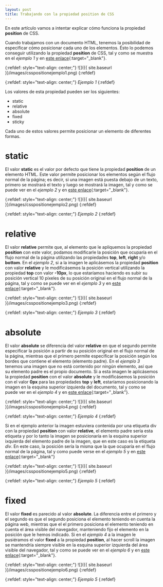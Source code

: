 ```yaml
---
layout: post
title: Trabajando con la propiedad position de CSS
---
```

En este artículo vamos a intentar explicar cómo funciona la propiedad __position__ de CSS.

Cuando trabajamos con un documento HTML, tenemos la posibilidad de especificar cómo posicionar cada uno de los elementos. Ésto lo podemos conseguir utilizando la propiedad __position__ de CSS, tal y como se muestra en el _ejemplo 1_ y en [este enlace](https://codepen.io/kikofermun83/pen/BaRBXqo){:target="_blank"}.

{:refdef: style="text-align: center;"}
![]({{ site.baseurl }}/images/csspositionejemplo1.png)
{:refdef}

{:refdef: style="text-align: center;"}
_Ejemplo 1_
{:refdef}

Los valores de esta propiedad pueden ser los siguientes:

- static
- relative
- absolute
- fixed
- sticky

Cada uno de estos valores permite posicionar un elemento de diferentes formas.

# static
El valor __static__ es el valor por defecto que tiene la propiedad __position__ de un elemento HTML. Este valor permite posicionar los elementos según el flujo normal de la página; es decir, si una imagen está puesta debajo de un texto, primero se mostrará el texto y luego se mostrará la imagen, tal y como se puede ver en el _ejemplo 2_ y en [este enlace](https://codepen.io/kikofermun83/pen/jOmOEqb){:target="_blank"}.

{:refdef: style="text-align: center;"}
![]({{ site.baseurl }}/images/csspositionejemplo2.png)
{:refdef}

{:refdef: style="text-align: center;"}
_Ejemplo 2_
{:refdef}

# relative
El valor __relative__ permite que, al elemento que le apliquemos la propiedad __position__ con este valor, podamos modificarle la posición que ocuparía en el flujo normal de la página utilizando las propiedades __top__, __left__, __right__ y/o __bottom__. En el _ejemplo 2_, si a la imagen le aplicásemos la propiedad __position__ con valor __relative__ y le modificásemos la posición vertical utilizando la propiedad __top__ con valor __-10px__, lo que estaríamos haciendo es subir su posición vertical 10 píxeles de su posición original en el flujo normal de la página, tal y como se puede ver en el _ejemplo 3_ y en [este enlace](https://codepen.io/kikofermun83/pen/VwbwYzV){:target="_blank"}.

{:refdef: style="text-align: center;"}
![]({{ site.baseurl }}/images/csspositionejemplo3.png)
{:refdef}

{:refdef: style="text-align: center;"}
_Ejemplo 3_
{:refdef}

# absolute
El valor __absolute__ se diferencia del valor __relative__ en que el segundo permite especificar la posición a partir de su posición original en el flujo normal de la página, mientras que el primero permite especificar la posición según los bordes que contiene el elemento (elemento padre).
En el _ejemplo 3_ tenemos una imagen que no está contenido por ningún elemento, así que su elemento padre es el propio documento. Si a esta imagen le aplicásemos la propiedad __position__ con el valor __absolute__ y le modificásemos la posición con el valor __0px__ para las propiedades __top__ y __left__, estaríamos posicionando la imagen en la esquina superior izquierda del documento, tal y como se puede ver en el _ejemplo 4_ y en [este enlace](https://codepen.io/kikofermun83/pen/GRmgWJB){:target="_blank"}.

{:refdef: style="text-align: center;"}
![]({{ site.baseurl }}/images/csspositionejemplo4.png)
{:refdef}

{:refdef: style="text-align: center;"}
_Ejemplo 4_
{:refdef}

Si en el ejemplo anterior la imagen estuviera contenida por una etiqueta div con la propiedad __position__ con valor __relative__, el elemento padre sería esta etiqueta y por lo tanto la imagen se posicionaría en la esquina superior ixquierda del elemento padre de la imagen, que en este caso es la etiqueta _div_. En este caso, la posición sería la misma que la que ocuparía en el flujo normal de la página, tal y como puede verse en el _ejemplo 5_ y en [este enlace](https://codepen.io/kikofermun83/pen/dyWPvRm){:target="_blank"}

{:refdef: style="text-align: center;"}
![]({{ site.baseurl }}/images/csspositionejemplo5.png)
{:refdef}

{:refdef: style="text-align: center;"}
_Ejemplo 5_
{:refdef}

# fixed
El valor __fixed__ es parecido al valor __absolute__. La diferencia entre el primero y el segundo es que el segundo posiciona el elemento teniendo en cuenta la página web, mientras que el el primero posiciona el elemento teniendo en cuenta el área visible del navegador, manteniendo fijo el elemento en la posición que le hemos indicado. Si en el _ejemplo 4_ a la imagen le pusiéramos el valor __fixed__ a la propiedad __position__, al hacer scroll la imagen se mantendría siempre visible en la esquina superior izquierda del área visible del navegador, tal y como se puede ver en el _ejemplo 6_ y en [este enlace](https://codepen.io/kikofermun83/pen/mdmyWxa){:target="_blank"}.

{:refdef: style="text-align: center;"}
![]({{ site.baseurl }}/images/csspositionejemplo6.png)
{:refdef}

{:refdef: style="text-align: center;"}
_Ejemplo 5_
{:refdef}
